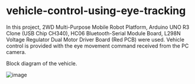 # vehicle-control-using-eye-tracking
In this project, 2WD Multi-Purpose Mobile Robot Platform, Arduino UNO R3 Clone (USB Chip CH340), HC06 Bluetooth-Serial Module Board, L298N Voltage Regulator Dual Motor Driver Board (Red PCB) were used. Vehicle control is provided with the eye movement command received from the PC camera.


Block diagram of the vehicle.


![image](https://user-images.githubusercontent.com/96599174/214042496-857a54f3-d339-4955-b15d-56f68c4e853a.png)
